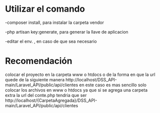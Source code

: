 # Utilizar el comando 
-composer install, para instalar la carpeta vendor

-php artisan key:generate, para generar la llave de aplicacion

-editar el env. , en caso de que sea necesario

# Recomendación 
colocar el proyecto en la carpeta www o htdocs o de la forma en que la url quede de la siguiente manera http://localhost/DSS_API-main/Laravel_API/public/api/clientes
en este caso es mas sencillo solo colocar los archivos en www o htdocs ya que si se agrega una carpeta extra la url del conte.php tendria que ser http://localhost/{CarpetaAgregada}/DSS_API-main/Laravel_API/public/api/clientes


